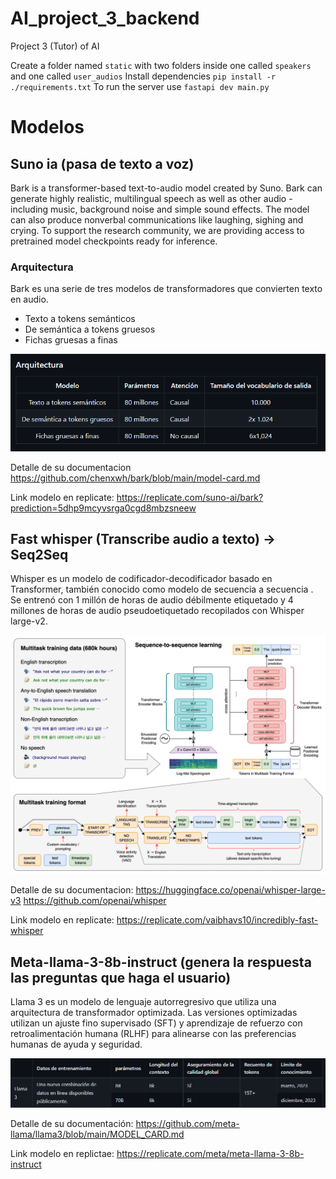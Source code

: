 # AI_project_3_backend

Project 3 (Tutor) of AI

Create a folder named `static` with two folders inside one called `speakers` and one called `user_audios`
Install dependencies `pip install -r ./requirements.txt`
To run the server use `fastapi dev main.py`

# Modelos

## Suno ia (pasa de texto a voz)

Bark is a transformer-based text-to-audio model created by Suno. Bark can generate highly realistic, multilingual speech as well as other audio - including music, background noise and simple sound effects. The model can also produce nonverbal communications like laughing, sighing and crying. To support the research community, we are providing access to pretrained model checkpoints ready for inference.

### Arquitectura
Bark es una serie de tres modelos de transformadores que convierten texto en audio.

- Texto a tokens semánticos
- De semántica a tokens gruesos
- Fichas gruesas a finas

![](Img/suno.png)

Detalle de su documentacion https://github.com/chenxwh/bark/blob/main/model-card.md

Link modelo en replicate: https://replicate.com/suno-ai/bark?prediction=5dhp9mcyvsrga0cgd8mbzsneew

## Fast whisper (Transcribe audio a texto) -> Seq2Seq

Whisper es un modelo de codificador-decodificador basado en Transformer, también conocido como modelo de secuencia a secuencia . Se entrenó con 1 millón de horas de audio débilmente etiquetado y 4 millones de horas de audio pseudoetiquetado recopilados con Whisper large-v2.

![](Img/Whisper.png) 

Detalle de su documentacion:
https://huggingface.co/openai/whisper-large-v3
https://github.com/openai/whisper

Link modelo en replicate: https://replicate.com/vaibhavs10/incredibly-fast-whisper

## Meta-llama-3-8b-instruct (genera la respuesta las preguntas que haga el usuario)

Llama 3 es un modelo de lenguaje autorregresivo que utiliza una arquitectura de transformador optimizada. Las versiones optimizadas utilizan un ajuste fino supervisado (SFT) y aprendizaje de refuerzo con retroalimentación humana (RLHF) para alinearse con las preferencias humanas de ayuda y seguridad.

![](Img/llama3.png) 

Detalle de su documentación: https://github.com/meta-llama/llama3/blob/main/MODEL_CARD.md

Link modelo en replictae: https://replicate.com/meta/meta-llama-3-8b-instruct
